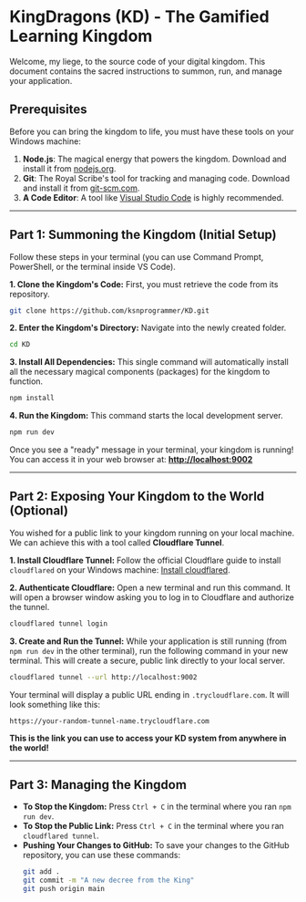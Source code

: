 # KingDragons (KD) - The Gamified Learning Kingdom

Welcome, my liege, to the source code of your digital kingdom. This document contains the sacred instructions to summon, run, and manage your application.

## Prerequisites

Before you can bring the kingdom to life, you must have these tools on your Windows machine:

1.  **Node.js**: The magical energy that powers the kingdom. Download and install it from [nodejs.org](https://nodejs.org/).
2.  **Git**: The Royal Scribe's tool for tracking and managing code. Download and install it from [git-scm.com](https://git-scm.com/).
3.  **A Code Editor**: A tool like [Visual Studio Code](https://code.visualstudio.com/) is highly recommended.

---

## Part 1: Summoning the Kingdom (Initial Setup)

Follow these steps in your terminal (you can use Command Prompt, PowerShell, or the terminal inside VS Code).

**1. Clone the Kingdom's Code:**
First, you must retrieve the code from its repository.

```bash
git clone https://github.com/ksnprogrammer/KD.git
```

**2. Enter the Kingdom's Directory:**
Navigate into the newly created folder.

```bash
cd KD
```

**3. Install All Dependencies:**
This single command will automatically install all the necessary magical components (packages) for the kingdom to function.

```bash
npm install
```

**4. Run the Kingdom:**
This command starts the local development server.

```bash
npm run dev
```

Once you see a "ready" message in your terminal, your kingdom is running! You can access it in your web browser at: **[http://localhost:9002](http://localhost:9002)**

---

## Part 2: Exposing Your Kingdom to the World (Optional)

You wished for a public link to your kingdom running on your local machine. We can achieve this with a tool called **Cloudflare Tunnel**.

**1. Install Cloudflare Tunnel:**
Follow the official Cloudflare guide to install `cloudflared` on your Windows machine: [Install cloudflared](https://developers.cloudflare.com/cloudflare-one/connections/connect-networks/install-and-setup/installation/).

**2. Authenticate Cloudflare:**
Open a new terminal and run this command. It will open a browser window asking you to log in to Cloudflare and authorize the tunnel.

```bash
cloudflared tunnel login
```

**3. Create and Run the Tunnel:**
While your application is still running (from `npm run dev` in the other terminal), run the following command in your new terminal. This will create a secure, public link directly to your local server.

```bash
cloudflared tunnel --url http://localhost:9002
```

Your terminal will display a public URL ending in `.trycloudflare.com`. It will look something like this:

`https://your-random-tunnel-name.trycloudflare.com`

**This is the link you can use to access your KD system from anywhere in the world!**

---

## Part 3: Managing the Kingdom

*   **To Stop the Kingdom:** Press `Ctrl + C` in the terminal where you ran `npm run dev`.
*   **To Stop the Public Link:** Press `Ctrl + C` in the terminal where you ran `cloudflared tunnel`.
*   **Pushing Your Changes to GitHub:** To save your changes to the GitHub repository, you can use these commands:
    ```bash
    git add .
    git commit -m "A new decree from the King"
    git push origin main
    ```
